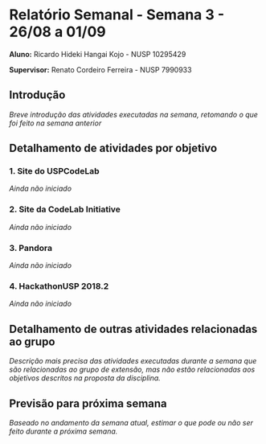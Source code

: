 # Relatório Semanal - Semana 3 - 26/08 a 01/09

**Aluno:** Ricardo Hideki Hangai Kojo - NUSP 10295429

**Supervisor:** Renato Cordeiro Ferreira - NUSP 7990933

## Introdução

*Breve introdução das atividades executadas na semana, retomando o que foi feito na semana anterior*

## Detalhamento de atividades por objetivo

### 1. Site do USPCodeLab

*Ainda não iniciado*

### 2. Site da CodeLab Initiative

*Ainda não iniciado*

### 3. Pandora

*Ainda não iniciado*

### 4. HackathonUSP 2018.2

*Ainda não iniciado*

## Detalhamento de outras atividades relacionadas ao grupo

*Descrição mais precisa das atividades executadas durante a semana que são relacionadas ao grupo de extensão, mas não estão relacionadas aos objetivos descritos na proposta da disciplina.*

## Previsão para próxima semana

*Baseado no andamento da semana atual, estimar o que pode ou não ser feito durante a próxima semana.*